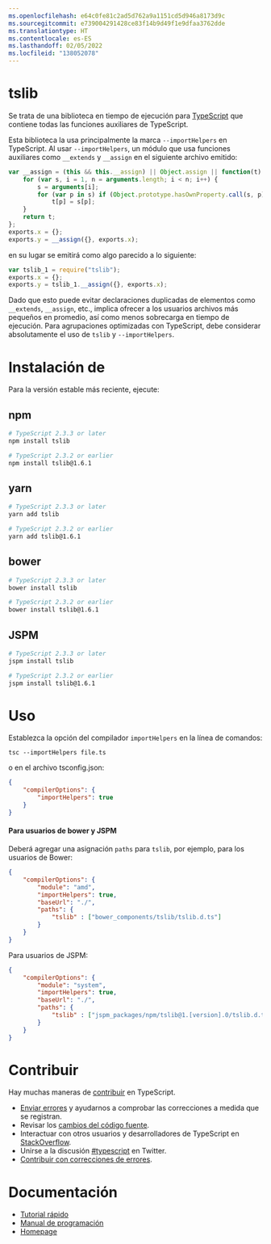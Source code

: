 ```yaml
---
ms.openlocfilehash: e64c0fe81c2ad5d762a9a1151cd5d946a8173d9c
ms.sourcegitcommit: e739004291428ce83f14b9d49f1e9dfaa3762dde
ms.translationtype: HT
ms.contentlocale: es-ES
ms.lasthandoff: 02/05/2022
ms.locfileid: "138052078"
---
```

# <a name="tslib"></a>tslib

Se trata de una biblioteca en tiempo de ejecución para [TypeScript](http://www.typescriptlang.org/) que contiene todas las funciones auxiliares de TypeScript.

Esta biblioteca la usa principalmente la marca `--importHelpers` en TypeScript.
Al usar `--importHelpers`, un módulo que usa funciones auxiliares como `__extends` y `__assign` en el siguiente archivo emitido:

```ts
var __assign = (this && this.__assign) || Object.assign || function(t) {
    for (var s, i = 1, n = arguments.length; i < n; i++) {
        s = arguments[i];
        for (var p in s) if (Object.prototype.hasOwnProperty.call(s, p))
            t[p] = s[p];
    }
    return t;
};
exports.x = {};
exports.y = __assign({}, exports.x);

```

en su lugar se emitirá como algo parecido a lo siguiente:

```ts
var tslib_1 = require("tslib");
exports.x = {};
exports.y = tslib_1.__assign({}, exports.x);
```

Dado que esto puede evitar declaraciones duplicadas de elementos como `__extends`, `__assign`, etc., implica ofrecer a los usuarios archivos más pequeños en promedio, así como menos sobrecarga en tiempo de ejecución.
Para agrupaciones optimizadas con TypeScript, debe considerar absolutamente el uso de `tslib` y `--importHelpers`.

# <a name="installing"></a>Instalación de

Para la versión estable más reciente, ejecute:

## <a name="npm"></a>npm

```sh
# TypeScript 2.3.3 or later
npm install tslib

# TypeScript 2.3.2 or earlier
npm install tslib@1.6.1
```

## <a name="yarn"></a>yarn

```sh
# TypeScript 2.3.3 or later
yarn add tslib

# TypeScript 2.3.2 or earlier
yarn add tslib@1.6.1
```

## <a name="bower"></a>bower

```sh
# TypeScript 2.3.3 or later
bower install tslib

# TypeScript 2.3.2 or earlier
bower install tslib@1.6.1
```

## <a name="jspm"></a>JSPM

```sh
# TypeScript 2.3.3 or later
jspm install tslib

# TypeScript 2.3.2 or earlier
jspm install tslib@1.6.1
```

# <a name="usage"></a>Uso

Establezca la opción del compilador `importHelpers` en la línea de comandos:

```
tsc --importHelpers file.ts
```

o en el archivo tsconfig.json:

```json
{
    "compilerOptions": {
        "importHelpers": true
    }
}
```

#### <a name="for-bower-and-jspm-users"></a>Para usuarios de bower y JSPM

Deberá agregar una asignación `paths` para `tslib`, por ejemplo, para los usuarios de Bower:

```json
{
    "compilerOptions": {
        "module": "amd",
        "importHelpers": true,
        "baseUrl": "./",
        "paths": {
            "tslib" : ["bower_components/tslib/tslib.d.ts"]
        }
    }
}
```

Para usuarios de JSPM:

```json
{
    "compilerOptions": {
        "module": "system",
        "importHelpers": true,
        "baseUrl": "./",
        "paths": {
            "tslib" : ["jspm_packages/npm/tslib@1.[version].0/tslib.d.ts"]
        }
    }
}
```


# <a name="contribute"></a>Contribuir

Hay muchas maneras de [contribuir](https://github.com/Microsoft/TypeScript/blob/master/CONTRIBUTING.md) en TypeScript.

* [Enviar errores](https://github.com/Microsoft/TypeScript/issues) y ayudarnos a comprobar las correcciones a medida que se registran.
* Revisar los [cambios del código fuente](https://github.com/Microsoft/TypeScript/pulls).
* Interactuar con otros usuarios y desarrolladores de TypeScript en [StackOverflow](http://stackoverflow.com/questions/tagged/typescript).
* Unirse a la discusión [#typescript](http://twitter.com/#!/search/realtime/%23typescript) en Twitter.
* [Contribuir con correcciones de errores](https://github.com/Microsoft/TypeScript/blob/master/CONTRIBUTING.md).

# <a name="documentation"></a>Documentación

* [Tutorial rápido](http://www.typescriptlang.org/Tutorial)
* [Manual de programación](http://www.typescriptlang.org/Handbook)
* [Homepage](http://www.typescriptlang.org/)
